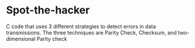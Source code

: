 # Spot-the-hacker
C code that uses 3 different strategies to detect errors in data transmissions. The three techniques are Parity Check, Checksum, and two-dimensional Parity check
